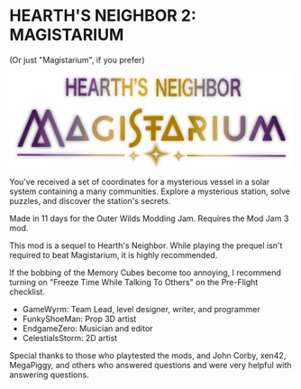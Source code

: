 # HEARTH'S NEIGHBOR 2: MAGISTARIUM
(Or just "Magistarium", if you prefer)

![MAGISTARIUM LOGO](HN2Logo.png)

You've received a set of coordinates for a mysterious vessel in a solar system containing a many communities. Explore a mysterious station, solve puzzles, and discover the station's secrets.

Made in 11 days for the Outer Wilds Modding Jam. Requires the Mod Jam 3 mod.

This mod is a sequel to Hearth's Neighbor. While playing the prequel isn't required to beat Magistarium, it is highly recommended.

If the bobbing of the Memory Cubes become too annoying, I recommend turning on "Freeze Time While Talking To Others" on the Pre-Flight checklist.

* GameWyrm: Team Lead, level designer, writer, and programmer
* FunkyShoeMan: Prop 3D artist
* EndgameZero: Musician and editor
* CelestialsStorm: 2D artist

Special thanks to those who playtested the mods, and John Corby, xen42, MegaPiggy, and others who answered questions and were very helpful with answering questions.
